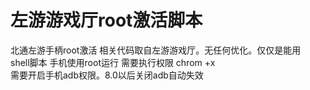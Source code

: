 # 左游游戏厅root激活脚本
  北通左游手柄root激活 相关代码取自左游游戏厅。无任何优化。仅仅是能用  
  shell脚本 手机使用root运行 需要执行权限 chrom +x  
  需要开启手机adb权限。8.0以后关闭adb自动失效
 
